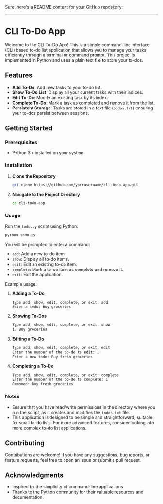 Sure, here's a README content for your GitHub repository:

---

# CLI To-Do App

Welcome to the CLI To-Do App! This is a simple command-line interface (CLI) based to-do list application that allows you to manage your tasks efficiently through a terminal or command prompt. This project is implemented in Python and uses a plain text file to store your to-dos.

## Features

- **Add To-Do**: Add new tasks to your to-do list.
- **Show To-Do List**: Display all your current tasks with their indices.
- **Edit To-Do**: Modify an existing task by its index.
- **Complete To-Do**: Mark a task as completed and remove it from the list.
- **Persistent Storage**: Tasks are stored in a text file (`todos.txt`) ensuring your to-dos persist between sessions.

## Getting Started

### Prerequisites

- Python 3.x installed on your system

### Installation

1. **Clone the Repository**
    ```sh
    git clone https://github.com/yourusername/cli-todo-app.git
    ```
2. **Navigate to the Project Directory**
    ```sh
    cd cli-todo-app
    ```

### Usage

Run the `todo.py` script using Python:

```sh
python todo.py
```

You will be prompted to enter a command:
- `add`: Add a new to-do item.
- `show`: Display all to-do items.
- `edit`: Edit an existing to-do item.
- `complete`: Mark a to-do item as complete and remove it.
- `exit`: Exit the application.

Example usage:

1. **Adding a To-Do**
    ```sh
    Type add, show, edit, complete, or exit: add
    Enter a todo: Buy groceries
    ```

2. **Showing To-Dos**
    ```sh
    Type add, show, edit, complete, or exit: show
    1. Buy groceries
    ```

3. **Editing a To-Do**
    ```sh
    Type add, show, edit, complete, or exit: edit
    Enter the number of the to-do to edit: 1
    Enter a new todo: Buy fresh groceries
    ```

4. **Completing a To-Do**
    ```sh
    Type add, show, edit, complete, or exit: complete
    Enter the number of the to-do to complete: 1
    Removed: Buy fresh groceries
    ```

### Notes

- Ensure that you have read/write permissions in the directory where you run the script, as it creates and modifies the `todos.txt` file.
- This application is designed to be simple and straightforward, suitable for small to-do lists. For more advanced features, consider looking into more complex to-do list applications.

## Contributing

Contributions are welcome! If you have any suggestions, bug reports, or feature requests, feel free to open an issue or submit a pull request.


## Acknowledgments

- Inspired by the simplicity of command-line applications.
- Thanks to the Python community for their valuable resources and documentation.

